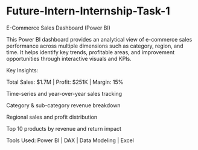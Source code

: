 # Future-Intern-Internship-Task-1
E-Commerce Sales Dashboard (Power BI)

This Power BI dashboard provides an analytical view of e-commerce sales performance across multiple dimensions such as category, region, and time.
It helps identify key trends, profitable areas, and improvement opportunities through interactive visuals and KPIs.

Key Insights:

Total Sales: $1.7M | Profit: $251K | Margin: 15%

Time-series and year-over-year sales tracking

Category & sub-category revenue breakdown

Regional sales and profit distribution

Top 10 products by revenue and return impact

Tools Used: Power BI | DAX | Data Modeling | Excel
